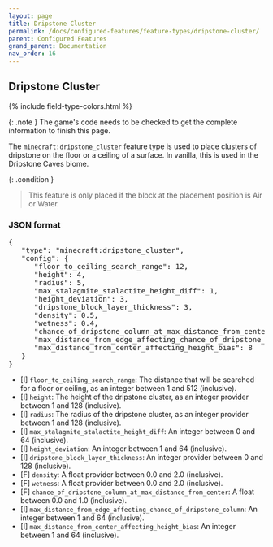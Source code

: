 ```yaml
---
layout: page
title: Dripstone Cluster
permalink: /docs/configured-features/feature-types/dripstone-cluster/
parent: Configured Features
grand_parent: Documentation
nav_order: 16
---
```


## Dripstone Cluster

<head>
    {% include field-type-colors.html %}
</head>

{: .note }
The game's code needs to be checked to get the complete information to finish this page.

The `minecraft:dripstone_cluster` feature type is used to place clusters of dripstone on the floor or a ceiling of a surface. In vanilla, this is used in the Dripstone Caves biome.

{: .condition }
> This feature is only placed if the block at the placement position is Air or Water.

### JSON format

<pre>
{
   "type": "minecraft:dripstone_cluster",
   "config": {
      "floor_to_ceiling_search_range": 12,
      "height": 4,
      "radius": 5,
      "max_stalagmite_stalactite_height_diff": 1,
      "height_deviation": 3,
      "dripstone_block_layer_thickness": 3,
      "density": 0.5,
      "wetness": 0.4,
      "chance_of_dripstone_column_at_max_distance_from_center": 0.1,
      "max_distance_from_edge_affecting_chance_of_dripstone_column": 3,
      "max_distance_from_center_affecting_height_bias": 8
   }
}
</pre>

* <span int>[I]</span> `floor_to_ceiling_search_range`: The distance that will be searched for a floor or ceiling, as an integer between 1 and 512 (inclusive).
* <span int>[I]</span> `height`: The height of the dripstone cluster, as an integer provider between 1 and 128 (inclusive).
* <span int>[I]</span> `radius`: The radius of the dripstone cluster, as an integer provider between 1 and 128 (inclusive).
* <span int>[I]</span> `max_stalagmite_stalactite_height_diff`: An integer between 0 and 64 (inclusive).
* <span int>[I]</span> `height_deviation`: An integer between 1 and 64 (inclusive).
* <span int>[I]</span> `dripstone_block_layer_thickness`: An integer provider between 0 and 128 (inclusive).
* <span float>[F]</span> `density`: A float provider between 0.0 and 2.0 (inclusive).
* <span float>[F]</span> `wetness`: A float provider between 0.0 and 2.0 (inclusive).
* <span float>[F]</span> `chance_of_dripstone_column_at_max_distance_from_center`: A float between 0.0 and 1.0 (inclusive).
* <span int>[I]</span> `max_distance_from_edge_affecting_chance_of_dripstone_column`: An integer between 1 and 64 (inclusive).
* <span int>[I]</span> `max_distance_from_center_affecting_height_bias`: An integer between 1 and 64 (inclusive).
